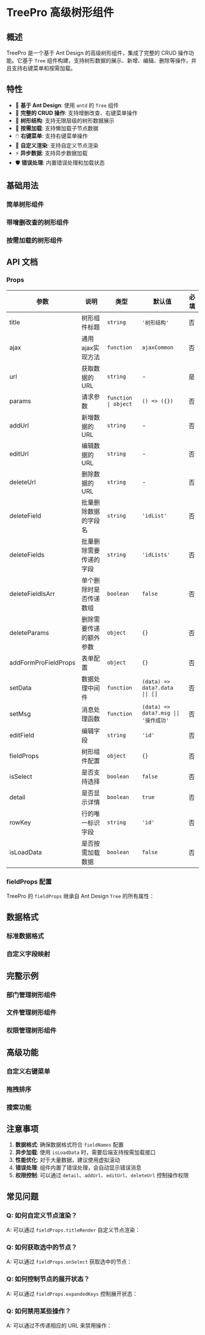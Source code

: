 # TreePro 高级树形组件

## 概述

TreePro 是一个基于 Ant Design 的高级树形组件，集成了完整的 CRUD 操作功能。它基于 `Tree` 组件构建，支持树形数据的展示、新增、编辑、删除等操作，并且支持右键菜单和按需加载。

## 特性

- 🎯 **基于 Ant Design**: 使用 `antd` 的 `Tree` 组件
- 🔄 **完整的 CRUD 操作**: 支持增删改查、右键菜单操作
- 🌳 **树形结构**: 支持无限层级的树形数据展示
- 📱 **按需加载**: 支持懒加载子节点数据
- 🖱️ **右键菜单**: 支持右键菜单操作
- 🎨 **自定义渲染**: 支持自定义节点渲染
- ⚡ **异步数据**: 支持异步数据加载
- 🛡️ **错误处理**: 内置错误处理和加载状态

## 基础用法

### 简单树形组件

<code src="./demo/simpleTree.tsx"></code>

### 带增删改查的树形组件

<code src="./demo/treeWithCRUD.tsx"></code>

### 按需加载的树形组件

<code src="./demo/lazyLoadTree.tsx"></code>

## API 文档

### Props

| 参数 | 说明 | 类型 | 默认值 | 必填 |
|------|------|------|--------|------|
| title | 树形组件标题 | `string` | `'树形结构'` | 否 |
| ajax | 通用ajax实现方法 | `function` | `ajaxCommon` | 否 |
| url | 获取数据的URL | `string` | - | 是 |
| params | 请求参数 | `function \| object` | `() => ({})` | 否 |
| addUrl | 新增数据的URL | `string` | - | 否 |
| editUrl | 编辑数据的URL | `string` | - | 否 |
| deleteUrl | 删除数据的URL | `string` | - | 否 |
| deleteField | 批量删除数据的字段名 | `string` | `'idList'` | 否 |
| deleteFields | 批量删除需要传递的字段 | `string` | `'idLists'` | 否 |
| deleteFieldIsArr | 单个删除时是否传递数组 | `boolean` | `false` | 否 |
| deleteParams | 删除需要传递的额外参数 | `object` | `{}` | 否 |
| addFormProFieldProps | 表单配置 | `object` | `{}` | 否 |
| setData | 数据处理中间件 | `function` | `(data) => data?.data \|\| []` | 否 |
| setMsg | 消息处理函数 | `function` | `(data) => data?.msg \|\| '操作成功'` | 否 |
| editField | 编辑字段 | `string` | `'id'` | 否 |
| fieldProps | 树形组件配置 | `object` | `{}` | 否 |
| isSelect | 是否支持选择 | `boolean` | `false` | 否 |
| detail | 是否显示详情 | `boolean` | `true` | 否 |
| rowKey | 行的唯一标识字段 | `string` | `'id'` | 否 |
| isLoadData | 是否按需加载数据 | `boolean` | `false` | 否 |

### fieldProps 配置

TreePro 的 `fieldProps` 继承自 Ant Design `Tree` 的所有属性：

<code src="./demo/fieldPropsDemo.tsx"></code>

## 数据格式

### 标准数据格式

<code src="./demo/standardDataFormat.tsx"></code>

### 自定义字段映射

<code src="./demo/customFieldMapping.tsx"></code>

## 完整示例

### 部门管理树形组件

<code src="./demo/departmentTree.tsx"></code>

### 文件管理树形组件

<code src="./demo/fileTree.tsx"></code>

### 权限管理树形组件

<code src="./demo/permissionTree.tsx"></code>

## 高级功能

### 自定义右键菜单

<code src="./demo/customContextMenuTree.tsx"></code>

### 拖拽排序

<code src="./demo/draggableTree.tsx"></code>

### 搜索功能

<code src="./demo/searchableTree.tsx"></code>

## 注意事项

1. **数据格式**: 确保数据格式符合 `fieldNames` 配置
2. **异步加载**: 使用 `isLoadData` 时，需要后端支持按需加载接口
3. **性能优化**: 对于大量数据，建议使用虚拟滚动
4. **错误处理**: 组件内置了错误处理，会自动显示错误消息
5. **权限控制**: 可以通过 `detail`、`addUrl`、`editUrl`、`deleteUrl` 控制操作权限

## 常见问题

### Q: 如何自定义节点渲染？

A: 可以通过 `fieldProps.titleRender` 自定义节点渲染：

<code src="./demo/customTitleRender.tsx"></code>

### Q: 如何获取选中的节点？

A: 可以通过 `fieldProps.onSelect` 获取选中的节点：

<code src="./demo/selectableTree.tsx"></code>

### Q: 如何控制节点的展开状态？

A: 可以通过 `fieldProps.expandedKeys` 控制展开状态：

<code src="./demo/expandedKeysTree.tsx"></code>

### Q: 如何禁用某些操作？

A: 可以通过不传递相应的 URL 来禁用操作：

<code src="./demo/disabledOperationsTree.tsx"></code> 